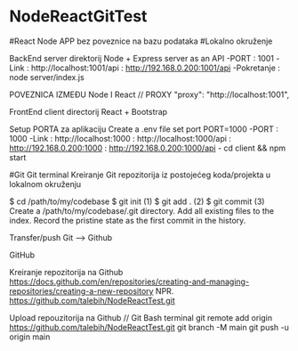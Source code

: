 # NodeReactGitTest
#React Node APP bez poveznice na bazu podataka
#Lokalno okruženje 


BackEnd  server direktorij
Node + Express server as an API
-PORT : 1001
-Link : http://localhost:1001/api
      : http://192.168.0.200:1001/api
        -Pokretanje  : node server/index.js

POVEZNICA IZMEĐU Node I React // PROXY
"proxy": "http://localhost:1001",

FrontEnd client directorij
React + Bootstrap

Setup PORTA za aplikaciju
Create a .env file set port PORT=1000
-PORT : 1000
-Link : http://localhost:1000
      : http://localhost:1000/api
      : http://192.168.0.200:1000
      : http://192.168.0.200:1000/api
        - cd client && npm start
      
#Git
Git terminal
Kreiranje Git repozitorija iz postojećeg koda/projekta u lokalnom okruženju

$ cd /path/to/my/codebase
$ git init      (1)
$ git add .     (2)
$ git commit    (3)
Create a /path/to/my/codebase/.git directory.
Add all existing files to the index.
Record the pristine state as the first commit in the history.

Transfer/push  Git --> Github 

GitHub

Kreiranje repozitorija na Github
https://docs.github.com/en/repositories/creating-and-managing-repositories/creating-a-new-repository
NPR. https://github.com/talebih/NodeReactTest.git

Upload repouzitorija na Github // Git Bash terminal
git remote add origin https://github.com/talebih/NodeReactTest.git
git branch -M main
git push -u origin main
        
        
